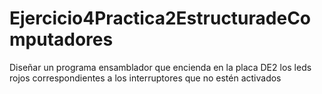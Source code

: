 # Ejercicio4Practica2EstructuradeComputadores
Diseñar un programa ensamblador que encienda en la placa DE2 los leds rojos correspondientes a los interruptores que no estén activados
